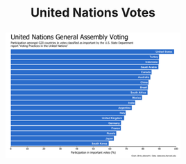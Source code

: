<h1 align="center">

United Nations Votes

</h1>

<p align="center">

<img src="/2021/2021-03-23/2021-03-23_unvotes.png" width="80%"/>

</p>
